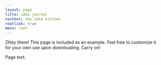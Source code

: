 ```yaml
---
layout: page
title: idea journal
navtext: the idea kitchen
rootlink: true
menu: root
---
```


<p class="message">
  ZHey there! This page is included as an example. Feel free to customize it for your own use upon downloading. Carry on!
</p>
<div
  class="fb-like"
  data-share="true"
  data-width="450"
  data-show-faces="true">
</div>

Page text.

